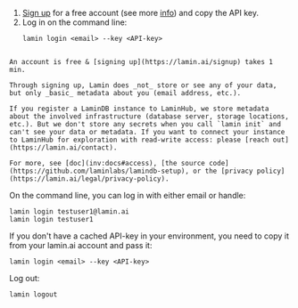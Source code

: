 1. [Sign up](https://lamin.ai/signup) for a free account (see more [info](https://lamin.ai/docs/setup)) and copy the API key.
2. Log in on the command line:
   ```shell
   lamin login <email> --key <API-key>
   ```

```{note}

An account is free & [signing up](https://lamin.ai/signup) takes 1 min.

Through signing up, Lamin does _not_ store or see any of your data, but only _basic_ metadata about you (email address, etc.).

If you register a LaminDB instance to LaminHub, we store metadata about the involved infrastructure (database server, storage locations, etc.). But we don't store any secrets when you call `lamin init` and can't see your data or metadata. If you want to connect your instance to LaminHub for exploration with read-write access: please [reach out](https://lamin.ai/contact).

For more, see [doc](inv:docs#access), [the source code](https://github.com/laminlabs/lamindb-setup), or the [privacy policy](https://lamin.ai/legal/privacy-policy).

```

On the command line, you can log in with either email or handle:

```
lamin login testuser1@lamin.ai
lamin login testuser1
```

If you don't have a cached API-key in your environment, you need to copy it from your lamin.ai account and pass it:

```
lamin login <email> --key <API-key>
```

Log out:

```
lamin logout
```
